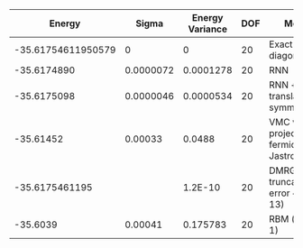 | Energy             | Sigma     | Energy Variance | DOF | Method                                | Data Repository |
|--------------------|-----------|-----------------|-----|---------------------------------------|-----------------|
| -35.61754611950579 | 0         | 0               | 20  | Exact diagonalization                 | N/A             |
| -35.6174890        | 0.0000072 | 0.0001278       | 20  | RNN                                   |                 |
| -35.6175098        | 0.0000046 | 0.0000534       | 20  | RNN + translational symmetry          |                 |
| -35.61452          | 0.00033   | 0.0488          | 20  | VMC with projected fermions + Jastrow |                 |
| -35.6175461195     |           | 1.2E-10         | 20  | DMRG (max truncation error ~ 1.0E-13) |                 |
| -35.6039           | 0.00041   | 0.175783        | 20  | RBM (alpha = 1)                       |                 |
